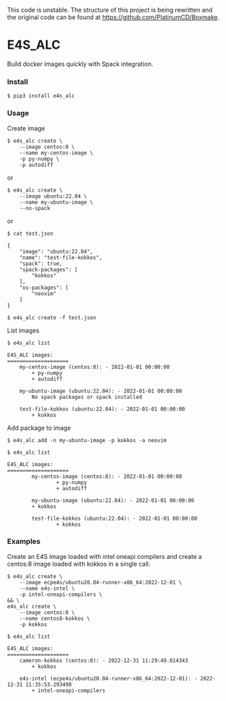 This code is unstable. The structure of this project is being rewritten and the original code can be found at https://github.com/PlatinumCD/Boxmake.

# E4S_ALC

Build docker images quickly with Spack integration.

### Install

```
$ pip3 install e4s_alc
```

### Usage

Create image

```
$ e4s_alc create \
	--image centos:8 \
	--name my-centos-image \
	-p py-numpy \
	-p autodiff
```
or
```
$ e4s_alc create \
	--image ubuntu:22.04 \
	--name my-ubuntu-image \
	--no-spack
```
or
```
$ cat test.json

{
	"image": "ubuntu:22.04",
	"name": "test-file-kokkos",
	"spack": true,
	"spack-packages": [
		"kokkos"
	],
	"os-packages": [
		"neovim"
	]
}

$ e4s_alc create -f test.json
```

List images

```
$ e4s_alc list

E4S_ALC images:
====================
	my-centos-image (centos:8): - 2022-01-01 00:00:00
		+ py-numpy
		+ autodiff

	my-ubuntu-image (ubuntu:22.04): - 2022-01-01 00:00:00
		No spack packages or spack installed

	test-file-kokkos (ubuntu:22.04): - 2022-01-01 00:00:00
		+ kokkos
```

Add package to image

```
$ e4s_alc add -n my-ubuntu-image -p kokkos -a neovim

$ e4s_alc list

E4S_ALC images:
====================
        my-centos-image (centos:8): - 2022-01-01 00:00:00
                + py-numpy
                + autodiff

        my-ubuntu-image (ubuntu:22.04): - 2022-01-01 00:00:00
		+ kokkos

        test-file-kokkos (ubuntu:22.04): - 2022-01-01 00:00:00
                + kokkos

```

### Examples

Create an E4S image loaded with intel oneapi compilers and create a centos:8 image loaded with kokkos in a single call:
```
$ e4s_alc create \
	--image ecpe4s/ubuntu20.04-runner-x86_64:2022-12-01 \
	--name e4s-intel \
	-p intel-oneapi-compilers \ 
&& \
e4s_alc create \
	--image centos:8 \
	--name centos8-kokkos \
	-p kokkos 

$ e4s_alc list

E4S_ALC images:
====================
	cameron-kokkos (centos:8): - 2022-12-31 11:29:49.014343
		+ kokkos

	e4s-intel (ecpe4s/ubuntu20.04-runner-x86_64:2022-12-01): - 2022-12-31 11:35:53.293490
		+ intel-oneapi-compilers
```
